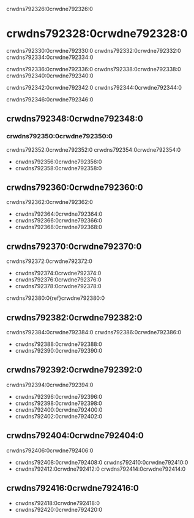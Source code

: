 crwdns792326:0crwdne792326:0
# crwdns792328:0crwdne792328:0

crwdns792330:0crwdne792330:0 crwdns792332:0crwdne792332:0 crwdns792334:0crwdne792334:0

crwdns792336:0crwdne792336:0 crwdns792338:0crwdne792338:0 crwdns792340:0crwdne792340:0

crwdns792342:0crwdne792342:0 crwdns792344:0crwdne792344:0

crwdns792346:0crwdne792346:0
## crwdns792348:0crwdne792348:0

### crwdns792350:0crwdne792350:0

crwdns792352:0crwdne792352:0 crwdns792354:0crwdne792354:0

* crwdns792356:0crwdne792356:0
* crwdns792358:0crwdne792358:0

## crwdns792360:0crwdne792360:0

crwdns792362:0crwdne792362:0

* crwdns792364:0crwdne792364:0
* crwdns792366:0crwdne792366:0
* crwdns792368:0crwdne792368:0

## crwdns792370:0crwdne792370:0

crwdns792372:0crwdne792372:0

* crwdns792374:0crwdne792374:0
* crwdns792376:0crwdne792376:0
* crwdns792378:0crwdne792378:0

crwdns792380:0{ref}crwdne792380:0

## crwdns792382:0crwdne792382:0

crwdns792384:0crwdne792384:0 crwdns792386:0crwdne792386:0

* crwdns792388:0crwdne792388:0
* crwdns792390:0crwdne792390:0

## crwdns792392:0crwdne792392:0

crwdns792394:0crwdne792394:0

* crwdns792396:0crwdne792396:0
* crwdns792398:0crwdne792398:0
* crwdns792400:0crwdne792400:0
* crwdns792402:0crwdne792402:0

## crwdns792404:0crwdne792404:0

crwdns792406:0crwdne792406:0

* crwdns792408:0crwdne792408:0 crwdns792410:0crwdne792410:0
* crwdns792412:0crwdne792412:0 crwdns792414:0crwdne792414:0

## crwdns792416:0crwdne792416:0

* crwdns792418:0crwdne792418:0
* crwdns792420:0crwdne792420:0
